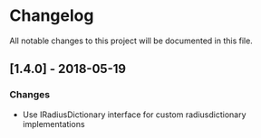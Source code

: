 # Changelog
All notable changes to this project will be documented in this file.

## [1.4.0] - 2018-05-19
### Changes
- Use IRadiusDictionary interface for custom radiusdictionary implementations

